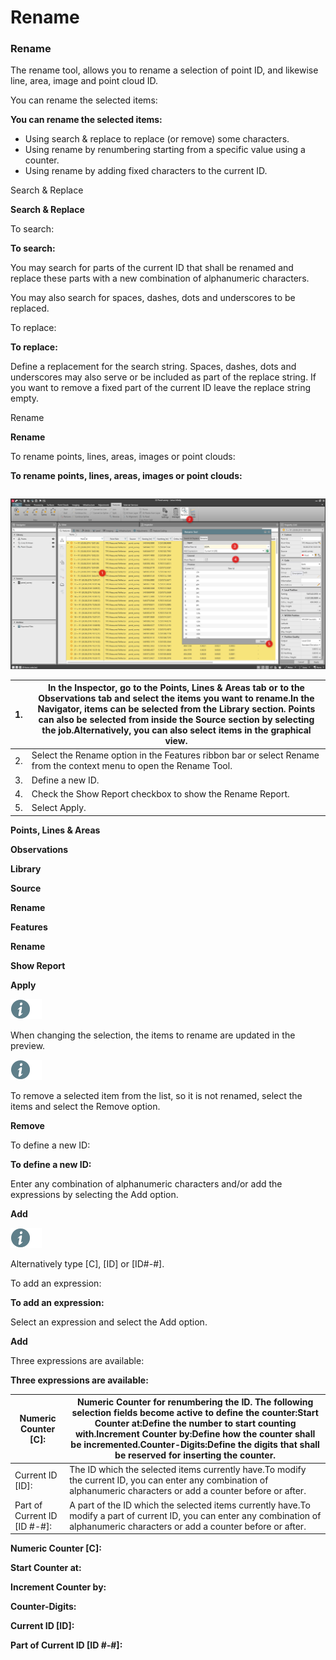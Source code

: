 # Rename

### Rename

The rename tool, allows you to rename a selection of point ID, and likewise line, area, image and point cloud ID.

You can rename the selected items:

**You can rename the selected items:**

- Using search & replace to replace (or remove) some characters.
- Using rename by renumbering starting from a specific value using a counter.
- Using rename by adding fixed characters to the current ID.

Search & Replace

**Search & Replace**

To search:

**To search:**

You may search for parts of the current ID that shall be renamed and replace these parts with a new combination of alphanumeric characters.

You may also search for spaces, dashes, dots and underscores to be replaced.

To replace:

**To replace:**

Define a replacement for the search string. Spaces, dashes, dots and underscores may also serve or be included as part of the replace string. If you want to remove a fixed part of the current ID leave the replace string empty.

Rename

**Rename**

To rename points, lines, areas, images or point clouds:

**To rename points, lines, areas, images or point clouds:**

|  |  |
| --- | --- |

![Image](graphics/00682327.jpg)

| 1. | In the Inspector, go to the Points, Lines & Areas tab or to the Observations tab and select the items you want to rename.In the Navigator, items can be selected from the Library section. Points can also be selected from inside the Source section by selecting the job.Alternatively, you can also select items in the graphical view. |
| --- | --- |
| 2. | Select the Rename option in the Features ribbon bar or select Rename from the context menu to open the Rename Tool. |
| 3. | Define a new ID. |
| 4. | Check the Show Report checkbox to show the Rename Report. |
| 5. | Select Apply. |

**Points, Lines & Areas**

**Observations**

**Library**

**Source**

**Rename**

**Features**

**Rename**

**Show Report**

**Apply**

![Image](./data/icons/note.gif)

When changing the selection, the items to rename are updated in the preview.

![Image](./data/icons/note.gif)

To remove a selected item from the list, so it is not renamed, select the items and select the Remove option.

**Remove**

To define a new ID:

**To define a new ID:**

Enter any combination of alphanumeric characters and/or add the expressions by selecting the Add option.

**Add**

![Image](./data/icons/note.gif)

Alternatively type [C], [ID] or [ID#-#].

To add an expression:

**To add an expression:**

Select an expression and select the Add option.

**Add**

Three expressions are available:

**Three expressions are available:**

| Numeric Counter [C]: | Numeric Counter for renumbering the ID. The following selection fields become active to define the counter:Start Counter at:Define the number to start counting with.Increment Counter by:Define how the counter shall be incremented.Counter-Digits:Define the digits that shall be reserved for inserting the counter. |
| --- | --- |
| Current ID [ID]: | The ID which the selected items currently have.To modify the current ID, you can enter any combination of alphanumeric characters or add a counter before or after. |
| Part of Current ID [ID #-#]: | A part of the ID which the selected items currently have.To modify a part of current ID, you can enter any combination of alphanumeric characters or add a counter before or after. |

**Numeric Counter [C]:**

**Start Counter at:**

**Increment Counter by:**

**Counter-Digits:**

**Current ID [ID]:**

**Part of Current ID [ID #-#]:**

